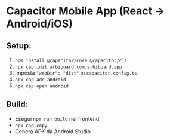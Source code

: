 # Capacitor Mobile App (React → Android/iOS)

## Setup:
1. `npm install @capacitor/core @capacitor/cli`
2. `npx cap init arbiboard com.arbiboard.app`
3. Imposta `"webDir": "dist"` in `capacitor.config.ts`
4. `npx cap add android`
5. `npx cap open android`

## Build:
- Esegui `npm run build` nel frontend
- `npx cap copy`
- Genera APK da Android Studio